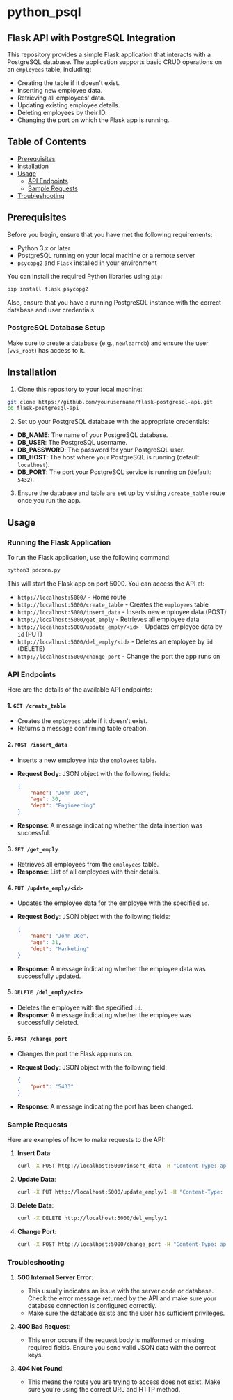 # python_psql

## Flask API with PostgreSQL Integration

This repository provides a simple Flask application that interacts with a PostgreSQL database. The application supports basic CRUD operations on an `employees` table, including:

- Creating the table if it doesn't exist.
- Inserting new employee data.
- Retrieving all employees' data.
- Updating existing employee details.
- Deleting employees by their ID.
- Changing the port on which the Flask app is running.

## Table of Contents

- [Prerequisites](#prerequisites)
- [Installation](#installation)
- [Usage](#usage)
  - [API Endpoints](#api-endpoints)
  - [Sample Requests](#sample-requests)
- [Troubleshooting](#troubleshooting)


## Prerequisites

Before you begin, ensure that you have met the following requirements:

- Python 3.x or later
- PostgreSQL running on your local machine or a remote server
- `psycopg2` and `Flask` installed in your environment

You can install the required Python libraries using `pip`:

```bash
pip install flask psycopg2
```

Also, ensure that you have a running PostgreSQL instance with the correct database and user credentials.

### PostgreSQL Database Setup
Make sure to create a database (e.g., `newlearndb`) and ensure the user (`vvs_root`) has access to it.

## Installation

1. Clone this repository to your local machine:

```bash
git clone https://github.com/yourusername/flask-postgresql-api.git
cd flask-postgresql-api
```

2. Set up your PostgreSQL database with the appropriate credentials:

- **DB_NAME**: The name of your PostgreSQL database.
- **DB_USER**: The PostgreSQL username.
- **DB_PASSWORD**: The password for your PostgreSQL user.
- **DB_HOST**: The host where your PostgreSQL is running (default: `localhost`).
- **DB_PORT**: The port your PostgreSQL service is running on (default: `5432`).

3. Ensure the database and table are set up by visiting `/create_table` route once you run the app.

## Usage

### Running the Flask Application

To run the Flask application, use the following command:

```bash
python3 pdconn.py
```

This will start the Flask app on port 5000. You can access the API at:

- `http://localhost:5000/` - Home route
- `http://localhost:5000/create_table` - Creates the `employees` table
- `http://localhost:5000/insert_data` - Inserts new employee data (POST)
- `http://localhost:5000/get_emply` - Retrieves all employee data
- `http://localhost:5000/update_emply/<id>` - Updates employee data by `id` (PUT)
- `http://localhost:5000/del_emply/<id>` - Deletes an employee by `id` (DELETE)
- `http://localhost:5000/change_port` - Change the port the app runs on

### API Endpoints

Here are the details of the available API endpoints:

#### 1. `GET /create_table`

- Creates the `employees` table if it doesn't exist.
- Returns a message confirming table creation.

#### 2. `POST /insert_data`

- Inserts a new employee into the `employees` table.
- **Request Body**: JSON object with the following fields:
  ```json
  {
      "name": "John Doe",
      "age": 30,
      "dept": "Engineering"
  }
  ```

- **Response**: A message indicating whether the data insertion was successful.

#### 3. `GET /get_emply`

- Retrieves all employees from the `employees` table.
- **Response**: List of all employees with their details.

#### 4. `PUT /update_emply/<id>`

- Updates the employee data for the employee with the specified `id`.
- **Request Body**: JSON object with the following fields:
  ```json
  {
      "name": "John Doe",
      "age": 31,
      "dept": "Marketing"
  }
  ```

- **Response**: A message indicating whether the employee data was successfully updated.

#### 5. `DELETE /del_emply/<id>`

- Deletes the employee with the specified `id`.
- **Response**: A message indicating whether the employee was successfully deleted.

#### 6. `POST /change_port`

- Changes the port the Flask app runs on.
- **Request Body**: JSON object with the following field:
  ```json
  {
      "port": "5433"
  }
  ```

- **Response**: A message indicating the port has been changed.

### Sample Requests

Here are examples of how to make requests to the API:

1. **Insert Data**:
   ```bash
   curl -X POST http://localhost:5000/insert_data -H "Content-Type: application/json" -d '{"name": "John Doe", "age": 30, "dept": "Engineering"}'
   ```

2. **Update Data**:
   ```bash
   curl -X PUT http://localhost:5000/update_emply/1 -H "Content-Type: application/json" -d '{"name": "John Doe", "age": 31, "dept": "Marketing"}'
   ```

3. **Delete Data**:
   ```bash
   curl -X DELETE http://localhost:5000/del_emply/1
   ```

4. **Change Port**:
   ```bash
   curl -X POST http://localhost:5000/change_port -H "Content-Type: application/json" -d '{"port": "5433"}'
   ```

### Troubleshooting

1. **500 Internal Server Error**:
   - This usually indicates an issue with the server code or database. Check the error message returned by the API and make sure your database connection is configured correctly.
   - Make sure the database exists and the user has sufficient privileges.

2. **400 Bad Request**:
   - This error occurs if the request body is malformed or missing required fields. Ensure you send valid JSON data with the correct keys.

3. **404 Not Found**:
   - This means the route you are trying to access does not exist. Make sure you're using the correct URL and HTTP method.

